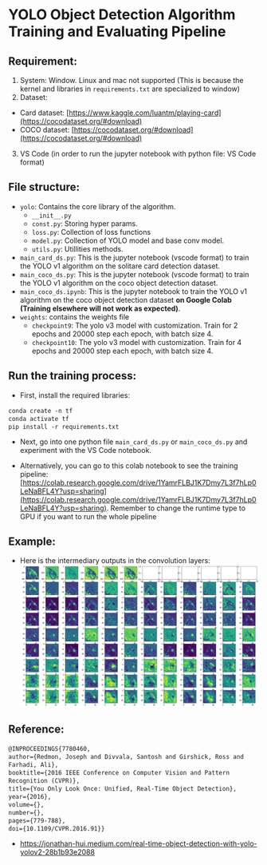 # YOLO Object Detection Algorithm Training and Evaluating Pipeline

## Requirement:
1. System: Window. Linux and mac not supported (This is because the kernel and libraries in `requirements.txt` are specialized to window)
2. Dataset:
 * Card dataset: [https://www.kaggle.com/luantm/playing-card](https://cocodataset.org/#download)
 * COCO dataset: [https://cocodataset.org/#download](https://cocodataset.org/#download)
3. VS Code (in order to run the jupyter notebook with python file: VS Code format)

## File structure:
* `yolo`: Contains the core library of the algorithm.
  * `__init__.py`
  * `const.py`: Storing hyper params.
  * `loss.py`: Collection of loss functions
  * `model.py`: Collection of YOLO model and base conv model.
  * `utils.py`: Utillities methods.
* `main_card_ds.py`: This is the jupyter notebook (vscode format) to train the YOLO v1 algorithm on the solitare card detection dataset.
* `main_coco_ds.py`: This is the jupyter notebook (vscode format) to train the YOLO v1 algorithm on the coco object detection dataset.
* `main_coco_ds.ipynb`: This is the jupyter notebook to train the YOLO v1 algorithm on the coco object detection dataset **on Google Colab (Training elsewhere will not work as expected)**.
* `weights`: contains the weights file
  * `checkpoint9`: The yolo v3 model with customization. Train for 2 epochs and 20000 step each epoch, with batch size 4.
  * `checkpoint10`: The yolo v3 model with customization. Train for 4 epochs and 20000 step each epoch, with batch size 4.

## Run the training process:

* First, install the required libraries: 
```
conda create -n tf
conda activate tf
pip install -r requirements.txt
```
* Next, go into one python file `main_card_ds.py` or `main_coco_ds.py` and experiment with the VS Code notebook.

* Alternatively, you can go to this colab notebook to see the training pipeline: [https://colab.research.google.com/drive/1YamrFLBJ1K7Dmy7L3f7hLp0LeNaBFL4Y?usp=sharing](https://colab.research.google.com/drive/1YamrFLBJ1K7Dmy7L3f7hLp0LeNaBFL4Y?usp=sharing). Remember to change the runtime type to GPU if you want to run the whole pipeline

## Example:
* Here is the intermediary outputs in the convolution layers:
  ![./docs/intermediary.png](./docs/intermediary.png)

## Reference:
```
@INPROCEEDINGS{7780460,
author={Redmon, Joseph and Divvala, Santosh and Girshick, Ross and Farhadi, Ali},
booktitle={2016 IEEE Conference on Computer Vision and Pattern Recognition (CVPR)}, 
title={You Only Look Once: Unified, Real-Time Object Detection}, 
year={2016},
volume={},
number={},
pages={779-788},
doi={10.1109/CVPR.2016.91}}
```

* https://jonathan-hui.medium.com/real-time-object-detection-with-yolo-yolov2-28b1b93e2088